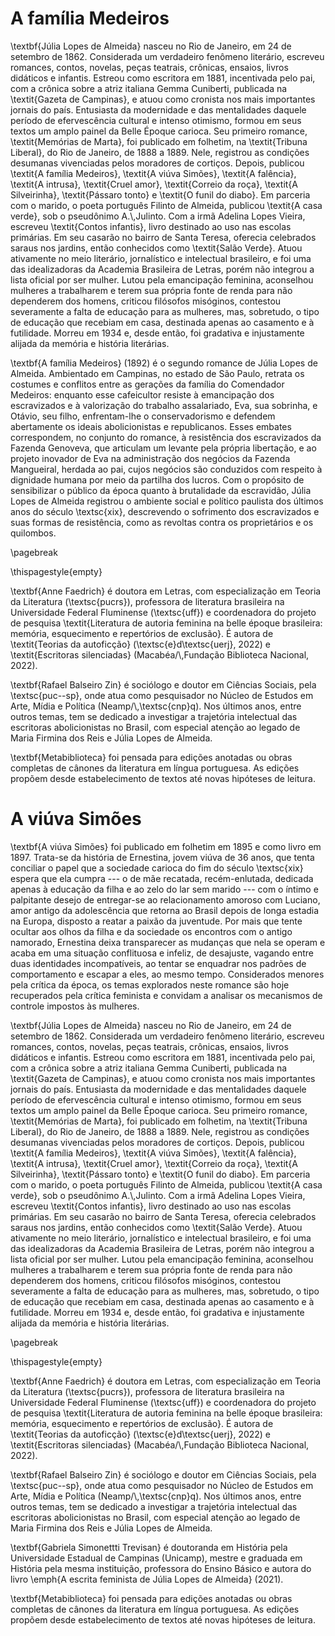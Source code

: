 A família Medeiros
==================

\\textbf{Júlia Lopes de Almeida} nasceu no Rio de Janeiro, em 24 de
setembro de 1862. Considerada um verdadeiro fenômeno literário, escreveu
romances, contos, novelas, peças teatrais, crônicas, ensaios, livros
didáticos e infantis. Estreou como escritora em 1881, incentivada pelo
pai, com a crônica sobre a atriz italiana Gemma Cuniberti, publicada na
\\textit{Gazeta de Campinas}, e atuou como cronista nos mais importantes
jornais do país. Entusiasta da modernidade e das mentalidades daquele
período de efervescência cultural e intenso otimismo, formou em seus
textos um amplo painel da Belle Époque carioca. Seu primeiro romance,
\\textit{Memórias de Marta}, foi publicado em folhetim, na
\\textit{Tribuna Liberal}, do Rio de Janeiro, de 1888 a 1889. Nele,
registrou as condições desumanas vivenciadas pelos moradores de
cortiços. Depois, publicou \\textit{A família Medeiros}, \\textit{A
viúva Simões}, \\textit{A falência}, \\textit{A intrusa}, \\textit{Cruel
amor}, \\textit{Correio da roça}, \\textit{A Silveirinha},
\\textit{Pássaro tonto} e \\textit{O funil do diabo}. Em parceria com o
marido, o poeta português Filinto de Almeida, publicou \\textit{A casa
verde}, sob o pseudônimo A.\\,Julinto. Com a irmã Adelina Lopes Vieira,
escreveu \\textit{Contos infantis}, livro destinado ao uso nas escolas
primárias. Em seu casarão no bairro de Santa Teresa, oferecia celebrados
saraus nos jardins, então conhecidos como \\textit{Salão Verde}. Atuou
ativamente no meio literário, jornalístico e intelectual brasileiro, e
foi uma das idealizadoras da Academia Brasileira de Letras, porém não
integrou a lista oficial por ser mulher. Lutou pela emancipação
feminina, aconselhou mulheres a trabalharem e terem sua própria fonte de
renda para não dependerem dos homens, criticou filósofos misóginos,
contestou severamente a falta de educação para as mulheres, mas,
sobretudo, o tipo de educação que recebiam em casa, destinada apenas ao
casamento e à futilidade. Morreu em 1934 e, desde então, foi gradativa e
injustamente alijada da memória e história literárias.

\\textbf{A família Medeiros} (1892) é o segundo romance de Júlia Lopes
de Almeida. Ambientado em Campinas, no estado de São Paulo, retrata os
costumes e conflitos entre as gerações da família do Comendador
Medeiros: enquanto esse cafeicultor resiste à emancipação dos
escravizados e à valorização do trabalho assalariado, Eva, sua sobrinha,
e Otávio, seu filho, enfrentam-lhe o conservadorismo e defendem
abertamente os ideais abolicionistas e republicanos. Esses embates
correspondem, no conjunto do romance, à resistência dos escravizados da
Fazenda Genoveva, que articulam um levante pela própria libertação, e ao
projeto inovador de Eva na administração dos negócios da Fazenda
Mangueiral, herdada ao pai, cujos negócios são conduzidos com respeito à
dignidade humana por meio da partilha dos lucros. Com o propósito de
sensibilizar o público da época quanto à brutalidade da escravidão,
Júlia Lopes de Almeida registrou o ambiente social e político paulista
dos últimos anos do século \\textsc{xix}, descrevendo o sofrimento dos
escravizados e suas formas de resistência, como as revoltas contra os
proprietários e os quilombos.

\\pagebreak

\\thispagestyle{empty}

\\textbf{Anne Faedrich} é doutora em Letras, com especialização em
Teoria da Literatura (\\textsc{pucrs}), professora de literatura
brasileira na Universidade Federal Fluminense (\\textsc{uff}) e
coordenadora do projeto de pesquisa \\textit{Literatura de autoria
feminina na belle époque brasileira: memória, esquecimento e repertórios
de exclusão}. É autora de \\textit{Teorias da autoficção}
(\\textsc{e}d\\textsc{uerj}, 2022) e \\textit{Escritoras silenciadas}
(Macabéa/\\,Fundação Biblioteca Nacional, 2022).

\\textbf{Rafael Balseiro Zin} é sociólogo e doutor em Ciências Sociais,
pela \\textsc{puc\--sp}, onde atua como pesquisador no Núcleo de Estudos
em Arte, Mídia e Política (Neamp/\\,\\textsc{cnp}q). Nos últimos anos,
entre outros temas, tem se dedicado a investigar a trajetória
intelectual das escritoras abolicionistas no Brasil, com especial
atenção ao legado de Maria Firmina dos Reis e Júlia Lopes de Almeida.

\\textbf{Metabiblioteca} foi pensada para edições anotadas ou obras
completas de cânones da literatura em língua portuguesa. As edições
propõem desde estabelecimento de textos até novas hipóteses de leitura.

A viúva Simões
==============

\\textbf{A viúva Simões} foi publicado em folhetim em 1895 e como livro
em 1897. Trata-se da história de Ernestina, jovem viúva de 36 anos, que
tenta conciliar o papel que a sociedade carioca do fim do século
\\textsc{xix} espera que ela cumpra \-\-- o de mãe recatada,
recém-enlutada, dedicada apenas à educação da filha e ao zelo do lar sem
marido \-\-- com o íntimo e palpitante desejo de entregar-se ao
relacionamento amoroso com Luciano, amor antigo da adolescência que
retorna ao Brasil depois de longa estadia na Europa, disposto a reatar a
paixão da juventude. Por mais que tente ocultar aos olhos da filha e da
sociedade os encontros com o antigo namorado, Ernestina deixa
transparecer as mudanças que nela se operam e acaba em uma situação
conflituosa e infeliz, de desajuste, vagando entre duas identidades
incompatíveis, ao tentar se enquadrar nos padrões de comportamento e
escapar a eles, ao mesmo tempo. Considerados menores pela crítica da
época, os temas explorados neste romance são hoje recuperados pela
crítica feminista e convidam a analisar os mecanismos de controle
impostos às mulheres.

\\textbf{Júlia Lopes de Almeida} nasceu no Rio de Janeiro, em 24 de
setembro de 1862. Considerada um verdadeiro fenômeno literário, escreveu
romances, contos, novelas, peças teatrais, crônicas, ensaios, livros
didáticos e infantis. Estreou como escritora em 1881, incentivada pelo
pai, com a crônica sobre a atriz italiana Gemma Cuniberti, publicada na
\\textit{Gazeta de Campinas}, e atuou como cronista nos mais importantes
jornais do país. Entusiasta da modernidade e das mentalidades daquele
período de efervescência cultural e intenso otimismo, formou em seus
textos um amplo painel da Belle Époque carioca. Seu primeiro romance,
\\textit{Memórias de Marta}, foi publicado em folhetim, na
\\textit{Tribuna Liberal}, do Rio de Janeiro, de 1888 a 1889. Nele,
registrou as condições desumanas vivenciadas pelos moradores de
cortiços. Depois, publicou \\textit{A família Medeiros}, \\textit{A
viúva Simões}, \\textit{A falência}, \\textit{A intrusa}, \\textit{Cruel
amor}, \\textit{Correio da roça}, \\textit{A Silveirinha},
\\textit{Pássaro tonto} e \\textit{O funil do diabo}. Em parceria com o
marido, o poeta português Filinto de Almeida, publicou \\textit{A casa
verde}, sob o pseudônimo A.\\,Julinto. Com a irmã Adelina Lopes Vieira,
escreveu \\textit{Contos infantis}, livro destinado ao uso nas escolas
primárias. Em seu casarão no bairro de Santa Teresa, oferecia celebrados
saraus nos jardins, então conhecidos como \\textit{Salão Verde}. Atuou
ativamente no meio literário, jornalístico e intelectual brasileiro, e
foi uma das idealizadoras da Academia Brasileira de Letras, porém não
integrou a lista oficial por ser mulher. Lutou pela emancipação
feminina, aconselhou mulheres a trabalharem e terem sua própria fonte de
renda para não dependerem dos homens, criticou filósofos misóginos,
contestou severamente a falta de educação para as mulheres, mas,
sobretudo, o tipo de educação que recebiam em casa, destinada apenas ao
casamento e à futilidade. Morreu em 1934 e, desde então, foi gradativa e
injustamente alijada da memória e história literárias.

\\pagebreak

\\thispagestyle{empty}

\\textbf{Anne Faedrich} é doutora em Letras, com especialização em
Teoria da Literatura (\\textsc{pucrs}), professora de literatura
brasileira na Universidade Federal Fluminense (\\textsc{uff}) e
coordenadora do projeto de pesquisa \\textit{Literatura de autoria
feminina na belle époque brasileira: memória, esquecimento e repertórios
de exclusão}. É autora de \\textit{Teorias da autoficção}
(\\textsc{e}d\\textsc{uerj}, 2022) e \\textit{Escritoras silenciadas}
(Macabéa/\\,Fundação Biblioteca Nacional, 2022).

\\textbf{Rafael Balseiro Zin} é sociólogo e doutor em Ciências Sociais,
pela \\textsc{puc\--sp}, onde atua como pesquisador no Núcleo de Estudos
em Arte, Mídia e Política (Neamp/\\,\\textsc{cnp}q). Nos últimos anos,
entre outros temas, tem se dedicado a investigar a trajetória
intelectual das escritoras abolicionistas no Brasil, com especial
atenção ao legado de Maria Firmina dos Reis e Júlia Lopes de Almeida.

\\textbf{Gabriela Simonettti Trevisan} é doutoranda em História pela
Universidade Estadual de Campinas (Unicamp), mestre e graduada em
História pela mesma instituição, professora do Ensino Básico e autora do
livro \\emph{A escrita feminista de Júlia Lopes de Almeida} (2021).

\\textbf{Metabiblioteca} foi pensada para edições anotadas ou obras
completas de cânones da literatura em língua portuguesa. As edições
propõem desde estabelecimento de textos até novas hipóteses de leitura.
